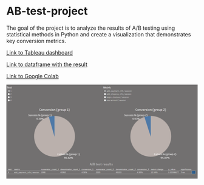 # AB-test-project
The goal of the project is to analyze the results of A/B testing using statistical methods in Python and create a visualization that demonstrates key conversion metrics.

[Link to Tableau dashboard](https://public.tableau.com/app/profile/volodymyr.kokhan/viz/ABtest_17588319684430/Calculators/)

[Link to dataframe with the result](https://drive.google.com/file/d/1CxsJFb9j22AVF9PLkKbSqBpmGBLcxuRF/view?usp=sharing)

[Link to Google Colab](https://colab.research.google.com/drive/1T0U_E1z4irWNmohg02YrWDAZwlnlzvE6?usp=sharing)


![AB](https://github.com/VolodymyrKokhan/AB-test-project/blob/main/AB.PNG)

